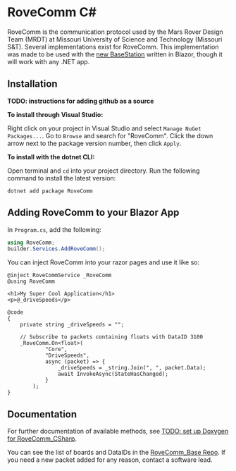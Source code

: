 # RoveComm C# #

RoveComm is the communication protocol used by the Mars Rover Design Team (MRDT) at Missouri University of Science and 
Technology (Missouri S&T). Several implementations exist for RoveComm. This implementation was made to be used with the
[new BaseStation](https://github.com/MissouriMRDT/Basestation_Software_Blazor) written in Blazor, though it will work
with any .NET app.

## Installation

**TODO: instructions for adding github as a source**

**To install through Visual Studio:**

Right click on your project in Visual Studio and select `Manage NuGet Packages...`.
Go to `Browse` and search for "RoveComm". Click the down arrow next to the package version number, then click `Apply`.

**To install with the dotnet CLI:**

Open terminal and `cd` into your project directory. Run the following command to install the latest version:

```cli
dotnet add package RoveComm
```

## Adding RoveComm to your Blazor App

In `Program.cs`, add the following:

```cs
using RoveComm;
builder.Services.AddRoveComm();
```

You can inject RoveComm into your razor pages and use it like so:

```cshtml
@inject RoveCommService _RoveComm
@using RoveComm

<h1>My Super Cool Application</h1>
<p>@_driveSpeeds</p>

@code
{
    private string _driveSpeeds = "";

    // Subscribe to packets containing floats with DataID 3100
    _RoveComm.On<float>(
            "Core",
            "DriveSpeeds",
            async (packet) => {
                _driveSpeeds = _string.Join(", ", packet.Data);
                await InvokeAsync(StateHasChanged);
            }
        );
}
```

## Documentation

For further documentation of available methods, see [TODO: set up Doxygen for RoveComm_CSharp]().

You can see the list of boards and DataIDs in the [RoveComm_Base Repo](https://github.com/MissouriMRDT/RoveComm_Base).
If you need a new packet added for any reason, contact a software lead.
